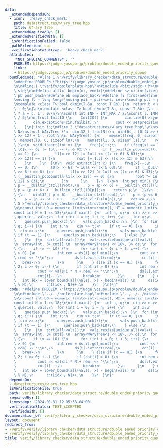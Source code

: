 ```yaml
---
data:
  _extendedDependsOn:
  - icon: ':heavy_check_mark:'
    path: datastructures/w_ary_tree.hpp
    title: 64-ary Tree
  _extendedRequiredBy: []
  _extendedVerifiedWith: []
  _isVerificationFailed: false
  _pathExtension: cpp
  _verificationStatusIcon: ':heavy_check_mark:'
  attributes:
    '*NOT_SPECIAL_COMMENTS*': ''
    PROBLEM: https://judge.yosupo.jp/problem/double_ended_priority_queue
    links:
    - https://judge.yosupo.jp/problem/double_ended_priority_queue
  bundledCode: "#line 1 \"verify/library_checker/data_structure/double_ended_priority_queue.test.cpp\"\
    \n#define PROBLEM \"https://judge.yosupo.jp/problem/double_ended_priority_queue\"\
    \n\n#line 1 \"verify/boilerplate.hpp\"\n#include <bits/stdc++.h>\nusing namespace\
    \ std;\n\n#define all(x) begin(x), end(x)\n#define sz(x) int(size(x))\n#define\
    \ pb push_back\n#define eb emplace_back\n#define fi first\n#define se second\n\
    \nusing ll = long long;\nusing pii = pair<int, int>;\nusing pll = pair<ll, ll>;\n\
    \ntemplate <class T> bool ckmin(T &a, const T &b) {\n  return b < a ? a = b, 1\
    \ : 0;\n}\n\ntemplate <class T> bool ckmax(T &a, const T &b) {\n  return b > a\
    \ ? a = b, 1 : 0;\n}\n\nconst int INF = INT_MAX / 2;\nconst ll INFLL = LLONG_MAX\
    \ / 2;\n\nstruct InitIO {\n    InitIO() {\n        cin.tie(0)->sync_with_stdio(0);\n\
    \        cin.exceptions(cin.failbit);\n        cout << setprecision(10) << fixed;\n\
    \    }\n} init_io;\n#line 2 \"datastructures/w_ary_tree.hpp\"\n\ntemplate <int\
    \ N>\nstruct WAryTree {\n  uint32_t freq[N];\n  uint64_t l0[(N >> 6) + 1], l1[(N\
    \ >> 12) + 1], root;\n\n  WAryTree() {\n    memset(freq, 0, sizeof freq);\n  \
    \  memset(l0, 0, sizeof l0);\n    memset(l1, 0, sizeof l1);\n    root = 0;\n \
    \ }\n\n  void insert(int x) {\n    freq[x]++;\n    if (freq[x] == 1) {\n     \
    \ l0[x >> 6] |= 1ull << (x & 63);\n      if (__builtin_popcountll(l0[x >> 6])\
    \ == 1) {\n        l1[x >> 12] |= 1ull << ((x >> 6) & 63);\n        if (__builtin_popcountll(l1[x\
    \ >> 12]) == 1) {\n          root |= 1ull << ((x >> 12) & 63);\n        }\n  \
    \    }\n    }\n  }\n\n  void extract(int x) {\n    freq[x]--;\n    if (freq[x]\
    \ == 0) {\n      l0[x >> 6] ^= 1ull << (x & 63);\n      if (__builtin_popcountll(l0[x\
    \ >> 6]) == 0) {\n        l1[x >> 12] ^= 1ull << ((x >> 6) & 63);\n        if\
    \ (__builtin_popcountll(l1[x >> 12]) == 0) {\n          root ^= 1ull << ((x >>\
    \ 12) & 63);\n        }\n      }\n    }\n  }\n\n  int get_min() {\n    uint32_t\
    \ p = __builtin_ctzll(root);\n    p = (p << 6) + __builtin_ctzll(l1[p]);\n   \
    \ p = (p << 6) + __builtin_ctzll(l0[p]);\n    return p;\n  }\n\n  int get_max()\
    \ {\n    uint32_t p = 63 - __builtin_clzll(root);\n    p = (p << 6) + 63 - __builtin_clzll(l1[p]);\n\
    \    p = (p << 6) + 63 - __builtin_clzll(l0[p]);\n    return p;\n  }\n};\n#line\
    \ 5 \"verify/library_checker/data_structure/double_ended_priority_queue.test.cpp\"\
    \n\nconst int LO = numeric_limits<int>::min(), HI = numeric_limits<int>::max();\n\
    const int N = 1 << 18;\n\nint main() {\n  int n, q;\n  cin >> n >> q;\n  vector<int>\
    \ queries, vals;\n  for (int i = 0; i < n; i++) {\n    int x;\n    cin >> x;\n\
    \    queries.push_back(x);\n    vals.push_back(x);\n  }\n  for (int i = 0; i <\
    \ q; i++) {\n    int t;\n    cin >> t;\n    if (t == 0) {\n      int x;\n    \
    \  cin >> x;\n      queries.push_back(x);\n      vals.push_back(x);\n    } else\
    \ if (t == 1) {\n      queries.push_back(LO);\n    } else {\n      queries.push_back(HI);\n\
    \    }\n  }\n  sort(all(vals));\n  vals.resize(unique(all(vals)) - begin(vals));\n\
    \n  array<int, 3> cnt{};\n  array<WAryTree<1 << 18>, 3> ds;\n  for (int x : queries)\
    \ {\n    if (x == LO) {\n      for (int i = 0; i < 3; i++) {\n        if (cnt[i]\
    \ > 0) {\n          int rem = ds[i].get_min();\n          cout << vals[i * N +\
    \ rem] << '\\n';\n          ds[i].extract(rem);\n          cnt[i]--;\n       \
    \   break;\n        }\n      }\n    } else if (x == HI) {\n      for (int i =\
    \ 2; i >= 0; i--) {\n        if (cnt[i] > 0) {\n          int rem = ds[i].get_max();\n\
    \          cout << vals[i * N + rem] << '\\n';\n          ds[i].extract(rem);\n\
    \          cnt[i]--;\n          break;\n        }\n      }\n    } else {\n   \
    \   int idx = lower_bound(all(vals), x) - begin(vals);\n      ds[idx / N].insert(idx\
    \ % N);\n      cnt[idx / N]++;\n    }\n  }\n}\n"
  code: "#define PROBLEM \"https://judge.yosupo.jp/problem/double_ended_priority_queue\"\
    \n\n#include \"../../boilerplate.hpp\"\n#include \"../../../datastructures/w_ary_tree.hpp\"\
    \n\nconst int LO = numeric_limits<int>::min(), HI = numeric_limits<int>::max();\n\
    const int N = 1 << 18;\n\nint main() {\n  int n, q;\n  cin >> n >> q;\n  vector<int>\
    \ queries, vals;\n  for (int i = 0; i < n; i++) {\n    int x;\n    cin >> x;\n\
    \    queries.push_back(x);\n    vals.push_back(x);\n  }\n  for (int i = 0; i <\
    \ q; i++) {\n    int t;\n    cin >> t;\n    if (t == 0) {\n      int x;\n    \
    \  cin >> x;\n      queries.push_back(x);\n      vals.push_back(x);\n    } else\
    \ if (t == 1) {\n      queries.push_back(LO);\n    } else {\n      queries.push_back(HI);\n\
    \    }\n  }\n  sort(all(vals));\n  vals.resize(unique(all(vals)) - begin(vals));\n\
    \n  array<int, 3> cnt{};\n  array<WAryTree<1 << 18>, 3> ds;\n  for (int x : queries)\
    \ {\n    if (x == LO) {\n      for (int i = 0; i < 3; i++) {\n        if (cnt[i]\
    \ > 0) {\n          int rem = ds[i].get_min();\n          cout << vals[i * N +\
    \ rem] << '\\n';\n          ds[i].extract(rem);\n          cnt[i]--;\n       \
    \   break;\n        }\n      }\n    } else if (x == HI) {\n      for (int i =\
    \ 2; i >= 0; i--) {\n        if (cnt[i] > 0) {\n          int rem = ds[i].get_max();\n\
    \          cout << vals[i * N + rem] << '\\n';\n          ds[i].extract(rem);\n\
    \          cnt[i]--;\n          break;\n        }\n      }\n    } else {\n   \
    \   int idx = lower_bound(all(vals), x) - begin(vals);\n      ds[idx / N].insert(idx\
    \ % N);\n      cnt[idx / N]++;\n    }\n  }\n}"
  dependsOn:
  - datastructures/w_ary_tree.hpp
  isVerificationFile: true
  path: verify/library_checker/data_structure/double_ended_priority_queue.test.cpp
  requiredBy: []
  timestamp: '2024-08-31 12:05:33-04:00'
  verificationStatus: TEST_ACCEPTED
  verifiedWith: []
documentation_of: verify/library_checker/data_structure/double_ended_priority_queue.test.cpp
layout: document
redirect_from:
- /verify/verify/library_checker/data_structure/double_ended_priority_queue.test.cpp
- /verify/verify/library_checker/data_structure/double_ended_priority_queue.test.cpp.html
title: verify/library_checker/data_structure/double_ended_priority_queue.test.cpp
---
```

